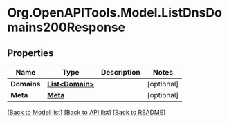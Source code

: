 # Org.OpenAPITools.Model.ListDnsDomains200Response

## Properties

Name | Type | Description | Notes
------------ | ------------- | ------------- | -------------
**Domains** | [**List&lt;Domain&gt;**](Domain.md) |  | [optional] 
**Meta** | [**Meta**](Meta.md) |  | [optional] 

[[Back to Model list]](../README.md#documentation-for-models) [[Back to API list]](../README.md#documentation-for-api-endpoints) [[Back to README]](../README.md)

